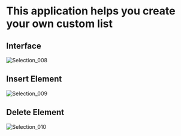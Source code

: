 # This application helps you create your own custom list
## Interface

![Selection_008](https://user-images.githubusercontent.com/60481045/188496835-440ff0db-f684-475f-8309-d9f3a3ec4756.png)


## Insert Element
![Selection_009](https://user-images.githubusercontent.com/60481045/188497101-20a770de-efe1-42ce-a39f-875b560ccd5c.png)

## Delete Element
![Selection_010](https://user-images.githubusercontent.com/60481045/188497201-78058433-9fa6-47f6-90d1-79d7d0ba4740.png)


